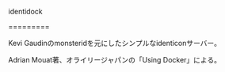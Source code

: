 identidock

=========

Kevi Gaudinのmonsteridを元にしたシンプルなidenticonサーバー。

Adrian Mouat著、オライリージャパンの「Using Docker」による。
